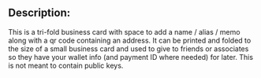 ## Description: 

This is a tri-fold business card with space to add a name / alias / memo along with a qr code containing an address. It can be printed and folded to the size of a small business card and used to give to friends or associates so they have your wallet info (and payment ID where needed) for later. 
This is not meant to contain public keys.
